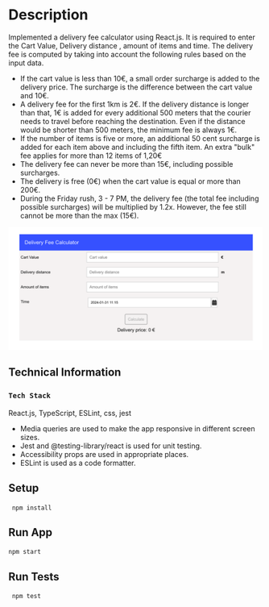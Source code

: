 # Description

Implemented a delivery fee calculator using React.js. It is required to enter the Cart Value, Delivery distance , amount of items and time. The delivery fee is computed by taking into account the following rules based on the input data.
* If the cart value is less than 10€, a small order surcharge is added to the delivery price. The surcharge is the difference between the cart value and 10€.
* A delivery fee for the first 1km is 2€. If the delivery distance is longer than that, 1€ is added for every additional 500 meters that the courier needs to travel before reaching the destination. Even if the distance would be shorter than 500 meters, the minimum fee is always 1€.
* If the number of items is five or more, an additional 50 cent surcharge is added for each item above and including the fifth item. An extra "bulk" fee applies for more than 12 items of 1,20€
* The delivery fee can never be more than 15€, including possible surcharges.
* The delivery is free (0€) when the cart value is equal or more than 200€.
* During the Friday rush, 3 - 7 PM, the delivery fee (the total fee including possible
surcharges) will be multiplied by 1.2x. However, the fee still cannot be more than the max (15€).

<img src="https://github.com/BhagyaPrasadSamarathunga/Assets/blob/main/delivery-fee-calculator.png" width="800" />

## Technical Information

### `Tech Stack`

React.js, TypeScript, ESLint, css, jest
* Media queries are used to make the app responsive in different screen sizes.
* Jest and @testing-library/react is used for unit testing.
* Accessibility props are used in appropriate places.
* ESLint is used as a code formatter.

## Setup

```
 npm install
```
## Run App

```
npm start
```

## Run Tests

```
 npm test
```
